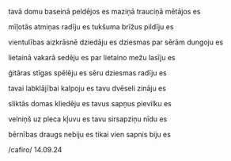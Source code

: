 tavā domu baseinā
peldējos es
maziņā trauciņā
mētājos es

mīļotās atmiņas
radīju es
tukšuma brīžus
pildīju es

vientulības aizkrāsnē
dziedāju es
dziesmas par sērām
dungoju es

lietainā vakarā
sedēju es
par lietaino mežu
lasīju es

ģitāras stīgas
spēlēju es
sēru dziesmas
radīju es

tavai labklājībai
kalpoju es
tavu dvēseli
zināju es

sliktās domas
kliedēju es
tavus sapņus
pievilku es

velniņš uz pleca
kļuvu es
tavu sirsapziņu
nīdu es

bērnības draugs
nebiju es
tikai vien sapnis
biju es

/cafiro/
14.09.24